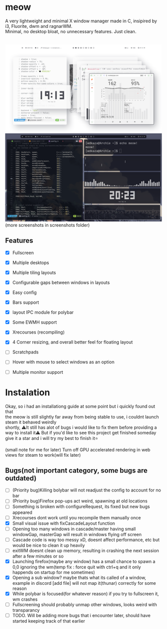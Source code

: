 # meow
A very lightweight and minimal X window manager made in C, insipired by i3, Fluorite, dwm and ragnarWM.<br>
Minimal, no desktop bloat, no unnecessary features. Just clean.<br><br><br>
![previewNord2](screenshots/flashbang.png)<br>
![preview2](screenshots/darkflashbang.png)<br>
(more screenshots in screenshots folder)
<br>
## Features<br>

- [x] Fullscreen  
- [x] Multiple desktops  
- [x] Multiple tiling layouts  
- [x] Configurable gaps between windows in layouts  
- [x] Easy config  
- [x] Bars support  
- [x] layout IPC module for polybar
- [x] Some EWMH support  
- [x] Xrecourses (recompiling)
- [x] 4 Corner resizing, and overall better feel for floating layout
- [ ] Scratchpads
- [ ] Hover with mouse to select windows as an option 
- [ ] Multiple monitor support 


# Instalation

Okay, so i had an installationg guide at some point but i quickly found out that  
the meow is still slightly far away from being stable to use, i couldnt launch steam it behaved weirdly  
shortly, ⚠️It still has alot of bugs i would like to fix them before providing a way to install it⚠️
But if you'd like to see this project get finished someday give it a star and i will try my best to finish it⭐

(small note for me for later) Turn off GPU accelerated rendering in web views for steam to work(will fix later)

## Bugs(not important category, some bugs are outdated)

- [ ] (Priority bug)Killing bolybar will not readjust the config to account for no bar
- [ ] (Priority bug)Firefox pop-ups act weird, spawning at old locations
- [ ] Something is broken with configureRequest, its fixed but new bugs appeared
- [ ] Xrecourses dont work until you recompile them manually once
- [x] Small visual issue with fixCascadeLayout function
- [ ] Opening too many windows in cascade/master having small windowGap, masterGap will result in windows flying off screen
- [ ] Cascade code is way too messy xD, doesnt affect performance, etc but would be nice to clean it up heavily
- [ ] exitWM doesnt clean up memory, resulting in crashing the next session after a few minutes or so
- [x] Launching firefox(maybe any window) has a small chance to spawn a 0,0 ignoring the wm(temp fix : force quit with ctrl+q and it only happends on startup for me sometimes)
- [x] Opening a sub window? maybe thats what its called of a window, example in discord [add file] will not map it(thunar) correctly for some reason
- [x] While polybar is focused(for whatever reason) if you try to fullscreen it, wm crashes
- [ ] Fullscreening should probably unmap other windows, looks weird with transparancy
- [ ] TODO. Will be adding more bugs that i encounter later, should have started keeping track of that earlier
